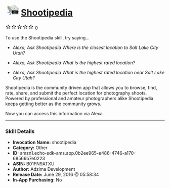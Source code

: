 # &nbsp;<img src="skill_icon" alt="Shootipedia icon" width="36"> [Shootipedia](http://alexa.amazon.com/#skills/amzn1.echo-sdk-ams.app.0b2ee965-e486-4746-a170-68566b7e0223)
![0 stars](../../images/ic_star_border_black_18dp_1x.png)![0 stars](../../images/ic_star_border_black_18dp_1x.png)![0 stars](../../images/ic_star_border_black_18dp_1x.png)![0 stars](../../images/ic_star_border_black_18dp_1x.png)![0 stars](../../images/ic_star_border_black_18dp_1x.png) 0

To use the Shootipedia skill, try saying...

* *Alexa, Ask Shootipedia Where is the closest location to Salt Lake City Utah?*

* *Alexa, Ask Shootipedia What is the highest rated location?*

* *Alexa, Ask Shootipedia What is the highest rated location near Salt Lake City Utah?*

Shootipedia is the community driven app that allows you to browse, find, rate, share, and submit the perfect location for photography shoots. Powered by professional and amateur photographers alike Shootipedia keeps getting better as the community grows.

Now you can access this information via Alexa.

***

### Skill Details

* **Invocation Name:** shootipedia
* **Category:** Other
* **ID:** amzn1.echo-sdk-ams.app.0b2ee965-e486-4746-a170-68566b7e0223
* **ASIN:** B01FN9ATXU
* **Author:** Adzima Development
* **Release Date:** June 29, 2016 @ 05:58:34
* **In-App Purchasing:** No
